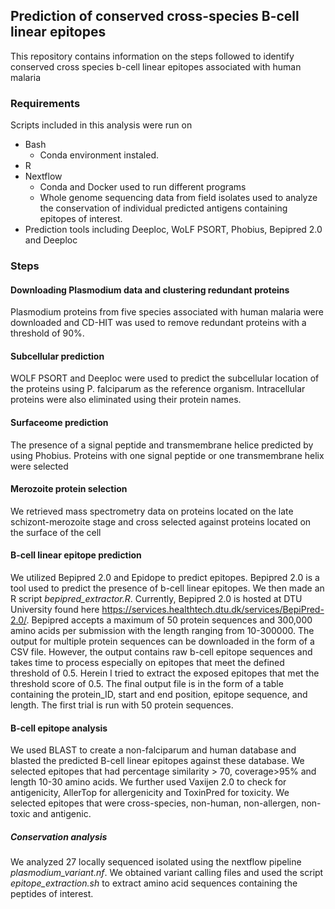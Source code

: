 ## Prediction of conserved cross-species B-cell linear epitopes

This repository contains information on the steps followed to identify conserved cross species b-cell linear epitopes associated with human malaria

### Requirements

Scripts included in this analysis were run on

- Bash
  - Conda environment instaled.
- R
- Nextflow
  - Conda and Docker used to run different programs
  - Whole genome sequencing data from field isolates used to analyze the conservation of individual predicted antigens containing epitopes of interest.
- Prediction tools including Deeploc, WoLF PSORT, Phobius, Bepipred 2.0 and Deeploc

### Steps

#### Downloading Plasmodium data and clustering redundant proteins

Plasmodium proteins from five species associated with human malaria were downloaded and CD-HIT was used to remove redundant proteins with a threshold of 90%.

#### Subcellular prediction

WOLF PSORT and Deeploc were used to predict the subcellular location of the proteins using P. falciparum as the reference organism. Intracellular proteins were also eliminated using their protein names.

#### Surfaceome prediction

The presence of a signal peptide and transmembrane helice predicted by using Phobius. Proteins with one signal peptide or one transmembrane helix were selected

#### Merozoite protein selection

We retrieved mass spectrometry data on proteins located on the late schizont-merozoite stage and cross selected against proteins located on the surface of the cell

#### B-cell linear epitope prediction

We utilized Bepipred 2.0 and Epidope to predict epitopes. Bepipred 2.0 is a tool used to predict the presence of b-cell linear epitopes. We then made an R script _bepipred_extractor.R_. Currently, Bepipred 2.0 is hosted at DTU University found here https://services.healthtech.dtu.dk/services/BepiPred-2.0/. Bepipred accepts a maximum of 50 protein sequences and 300,000 amino acids per submission with the length ranging from 10-300000. The output for multiple protein sequences can be downloaded in the form of a CSV file. However, the output contains raw b-cell epitope sequences and takes time to process especially on epitopes that meet the defined threshold of 0.5. Herein I tried to extract the exposed epitopes that met the threshold score of 0.5. The final output file is in the form of a table
containing the protein_ID, start and end position, epitope sequence, and length. The first trial is run with 50 protein sequences.

#### B-cell epitope analysis

We used BLAST to create a non-falciparum and human database and blasted the predicted B-cell linear epitopes against these database. We selected epitopes that had percentage similarity > 70, coverage>95% and length 10-30 amino acids. We further used Vaxijen 2.0 to check for antigenicity, AllerTop for allergenicity and ToxinPred for toxicity. We selected epitopes that were cross-species, non-human, non-allergen, non-toxic and antigenic.

##### Conservation analysis

We analyzed 27 locally sequenced isolated using the nextflow pipeline _plasmodium_variant.nf_. We obtained variant calling files and used the script _epitope_extraction.sh_ to extract amino acid sequences containing the peptides of interest.
